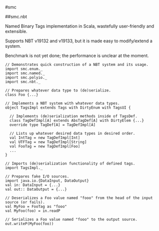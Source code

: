 #smc

##smc.nbt

Named Binary Tags implementation in Scala, wastefully user-friendly and extensible.

Supports NBT v19132 and v19133, but it is made easy to modify/extend a system.

Benchmark is not yet done; the performance is unclear at the moment.

    // Demonstrates quick construction of a NBT system and its usage.
    import smc.enum._
    import smc.named._
    import smc.polyio._
    import smc.nbt._
  
    // Prepares whatever data type to (de)serialize.
    class Foo {...}
  
    // Implements a NBT system with whatever data types.
    object TagsImpl extends Tags with DirtyEnum with TagsUI {
  
      // Implements (de)serialization methods inside of TagsDef.
      class TagDefImpl[A] extends AbsTagDef[A] with DirtyElem {...}
      override type TagDef[A] = TagDefImpl[A]
  
      // Lists up whatever desired data types in desired order.
      val IntTag = new TagDefImpl[Int]
      val UTFTag = new TagDefImpl[String]
      val FooTag = new TagDefImpl[Foo]
      ...
    }
  
    // Imports (de)serialization functionality of defined tags.
    import TagsImpl._
  
    // Prepares fake I/O sources.
    import java.io.{DataInput, DataOutput}
    val in: DataInput = {...}
    val out:: DataOutput = {...}
  
    // Deserializes a Foo value named "fooo" from the head of the input source (or fails).
    val MyFoo = FooTag as "fooo"
    val MyFoo(foo) = in.readP
  
    // Serializes a Foo value named "fooo" to the output source.
    out.writeP(MyFoo(foo))